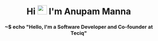 <h1 align="center">Hi <img src="https://raw.githubusercontent.com/iampavangandhi/iampavangandhi/master/gifs/Hi.gif" width="30px"> I'm Anupam Manna</h1>
<h3 align="center">~$ echo "Hello, I'm a Software Developer and Co-founder at Teciq"</h3>
